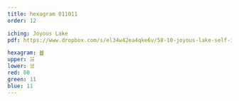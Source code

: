 ```yaml
---
title: hexagram 011011
order: 12

iching: Joyous Lake
pdf: https://www.dropbox.com/s/el34w42ea4qke6v/58-10-joyous-lake-self-indulgence.pdf?dl=0

hexagram: ䷹
upper: ☱
lower: ☱
red: 00
green: 11
blue: 11
---
```

